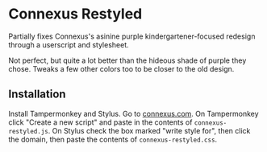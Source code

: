 # Connexus Restyled

Partially fixes Connexus's asinine purple kindergartener-focused redesign through a userscript and stylesheet.

Not perfect, but quite a lot better than the hideous shade of purple they chose.  Tweaks a few other colors too to be closer to the old design.

## Installation

Install Tampermonkey and Stylus.  Go to [connexus.com](https://www.connexus.com).  On Tampermonkey click "Create a new script" and paste in the contents of `connexus-restyled.js`.  On Stylus check the box marked "write style for", then click the domain, then paste the contents of `connexus-restyled.css`.
